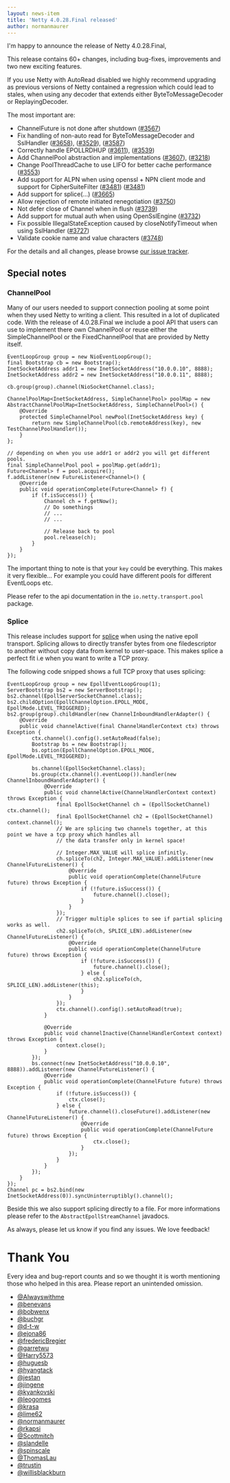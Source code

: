 ```yaml
---
layout: news-item
title: 'Netty 4.0.28.Final released'
author: normanmaurer
---
```


I'm happy to announce the release of Netty 4.0.28.Final,

This release contains 60+ changes, including bug-fixes, improvements and two new exciting features.

If you use Netty with AutoRead disabled we highly recommend upgrading as previous versions of Netty
contained a regression which could lead to stales, when using any decoder that extends either
ByteToMessageDecoder or ReplayingDecoder.

The most important are:

* ChannelFuture is not done after shutdown ([#3567](https://github.com/netty/netty/issues/3662))
* Fix handling of non-auto read for ByteToMessageDecoder and SslHandler ([#3658](https://github.com/netty/netty/pull/3658)), ([#3529](https://github.com/netty/netty/issues/3529)), ([#3587](https://github.com/netty/netty/issues/3587))
* Correctly handle EPOLLRDHUP ([#3611](https://github.com/netty/netty/pull/3611)), ([#3539](https://github.com/netty/netty/issues/3539))
* Add ChannelPool abstraction and implementations ([#3607](https://github.com/netty/netty/pull/3607)), ([#3218](https://github.com/netty/netty/issues/3218))
* Change PoolThreadCache to use LIFO for better cache performance ([#3553](https://github.com/netty/netty/pull/3553))
* Add support for ALPN when using openssl + NPN client mode and support for CipherSuiteFilter ([#3481](https://github.com/netty/netty/pull/3481)) ([#3481](https://github.com/netty/netty/issues/2845))
* Add support for splice(...) ([#3665](https://github.com/netty/netty/pull/3665))
* Allow rejection of remote initiated renegotiation ([#3750](https://github.com/netty/netty/pull/3750))
* Not defer close of Channel when in flush ([#3739](https://github.com/netty/netty/pull/3739))
* Add support for mutual auth when using OpenSslEngine ([#3732](https://github.com/netty/netty/pull/3732))
* Fix possible IllegalStateException caused by closeNotifyTimeout when using SslHandler ([#3727](https://github.com/netty/netty/pull/3727))
* Validate cookie name and value characters ([#3748](https://github.com/netty/netty/pull/3748))

For the details and all changes, please browse [our issue tracker](https://github.com/netty/netty/issues?q=milestone%3A4.0.28.Final).

## Special notes

### ChannelPool

Many of our users needed to support connection pooling at some point when they used Netty to writing a client. This resulted in a lot of duplicated code. With the release of 4.0.28.Final
we include a pool API that users can use to implement there own ChannelPool or reuse either the SimpleChannelPool or the FixedChannelPool that are provided by Netty itself.

    EventLoopGroup group = new NioEventLoopGroup();
    final Bootstrap cb = new Bootstrap();
    InetSocketAddress addr1 = new InetSocketAddress("10.0.0.10", 8888);
    InetSocketAddress addr2 = new InetSocketAddress("10.0.0.11", 8888);

    cb.group(group).channel(NioSocketChannel.class);

    ChannelPoolMap<InetSocketAddress, SimpleChannelPool> poolMap = new AbstractChannelPoolMap<InetSocketAddress, SimpleChannelPool>() {
        @Override
        protected SimpleChannelPool newPool(InetSocketAddress key) {
            return new SimpleChannelPool(cb.remoteAddress(key), new TestChannelPoolHandler());
        }
    };

    // depending on when you use addr1 or addr2 you will get different pools.
    final SimpleChannelPool pool = poolMap.get(addr1);
    Future<Channel> f = pool.acquire();
    f.addListener(new FutureListener<Channel>() {
        @Override
        public void operationComplete(Future<Channel> f) {
            if (f.isSuccess()) {
                Channel ch = f.getNow();
                // Do somethings
                // ...
                // ...

                // Release back to pool
                pool.release(ch);
            }
        }
    });

The important thing to note is that your `key` could be everything. This makes it very flexible... For example you could have different pools for different EventLoops etc.

Please refer to the api documentation in the `io.netty.transport.pool` package.

### Splice


This release includes support for [splice](http://linux.die.net/man/2/splice) when using the native epoll transport. Splicing allows to directly transfer bytes from one filedescriptor
to another without copy data from kernel to user-space. This makes splice a perfect fit i.e when you want to write a TCP proxy.

The following code snipped shows a full TCP proxy that uses splicing:


    EventLoopGroup group = new EpollEventLoopGroup(1);
    ServerBootstrap bs2 = new ServerBootstrap();
    bs2.channel(EpollServerSocketChannel.class);
    bs2.childOption(EpollChannelOption.EPOLL_MODE, EpollMode.LEVEL_TRIGGERED);
    bs2.group(group).childHandler(new ChannelInboundHandlerAdapter() {
        @Override
        public void channelActive(final ChannelHandlerContext ctx) throws Exception {
            ctx.channel().config().setAutoRead(false);
            Bootstrap bs = new Bootstrap();
            bs.option(EpollChannelOption.EPOLL_MODE, EpollMode.LEVEL_TRIGGERED);

            bs.channel(EpollSocketChannel.class);
            bs.group(ctx.channel().eventLoop()).handler(new ChannelInboundHandlerAdapter() {
                @Override
                public void channelActive(ChannelHandlerContext context) throws Exception {
                    final EpollSocketChannel ch = (EpollSocketChannel) ctx.channel();
                    final EpollSocketChannel ch2 = (EpollSocketChannel) context.channel();
                    // We are splicing two channels together, at this point we have a tcp proxy which handles all
                    // the data transfer only in kernel space!

                    // Integer.MAX_VALUE will splice infinitly.
                    ch.spliceTo(ch2, Integer.MAX_VALUE).addListener(new ChannelFutureListener() {
                        @Override
                        public void operationComplete(ChannelFuture future) throws Exception {
                            if (!future.isSuccess()) {
                                future.channel().close();
                            }
                        }
                    });
                    // Trigger multiple splices to see if partial splicing works as well.
                    ch2.spliceTo(ch, SPLICE_LEN).addListener(new ChannelFutureListener() {
                        @Override
                        public void operationComplete(ChannelFuture future) throws Exception {
                            if (!future.isSuccess()) {
                                future.channel().close();
                            } else {
                                ch2.spliceTo(ch, SPLICE_LEN).addListener(this);
                            }
                        }
                    });
                    ctx.channel().config().setAutoRead(true);
                }

                @Override
                public void channelInactive(ChannelHandlerContext context) throws Exception {
                    context.close();
                }
            });
            bs.connect(new InetSocketAddress("10.0.0.10", 8888)).addListener(new ChannelFutureListener() {
                @Override
                public void operationComplete(ChannelFuture future) throws Exception {
                    if (!future.isSuccess()) {
                        ctx.close();
                    } else {
                        future.channel().closeFuture().addListener(new ChannelFutureListener() {
                            @Override
                            public void operationComplete(ChannelFuture future) throws Exception {
                                ctx.close();
                            }
                        });
                    }
                }
            });
        }
    });
    Channel pc = bs2.bind(new InetSocketAddress(0)).syncUninterruptibly().channel();


Beside this we also support splicing directly to a file. For more informations please refer to the `AbstractEpollStreamChannel` javadocs.


As always, please let us know if you find any issues. We love feedback!

# Thank You

Every idea and bug-report counts and so we thought it is worth mentioning those who helped in this area. Please report an unintended omission.


* [@Alwayswithme](https://github.com/Alwayswithme)
* [@benevans](https://github.com/benevans)
* [@bobwenx](https://github.com/bobwenx)
* [@buchgr](https://github.com/buchgr)
* [@d-t-w](https://github.com/d-t-w)
* [@ejona86](https://github.com/ejona86)
* [@fredericBregier](https://github.com/fredericBregier)
* [@garretwu](https://github.com/garretwu)
* [@Harry5573](https://github.com/Harry5573)
* [@huguesb](https://github.com/huguesb)
* [@hyangtack](https://github.com/hyangtack)
* [@jestan](https://github.com/jestan)
* [@jingene](https://github.com/jingene)
* [@kyankovski](https://github.com/kyankovski)
* [@leogomes](https://github.com/leogomes)
* [@krasa](https://github.com/krasa)
* [@lime62](https://github.com/lime62)
* [@normanmaurer](https://github.com/normanmaurer)
* [@rkapsi](https://github.com/rkapsi)
* [@Scottmitch](https://github.com/Scottmitch)
* [@slandelle](https://github.com/slandelle)
* [@spinscale](https://github.com/spinscale)
* [@ThomasLau](https://github.com/ThomasLau)
* [@trustin](https://github.com/trustin)
* [@willisblackburn](https://github.com/willisblackburn)

